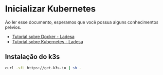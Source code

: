 # Inicializar Kubernetes

Ao ler esse documento, esperamos que você possua alguns conhecimentos prévios.

- [Tutorial sobre Docker - Ladesa](../../../tutorials/platforms/containers/docker/index.md)
- [Tutorial sobre Kubernetes - Ladesa](../../../tutorials/platforms/containers/orchestration/kubernetes/index.md)

## Instalação do k3s

```bash
curl -sfL https://get.k3s.io | sh -
```
